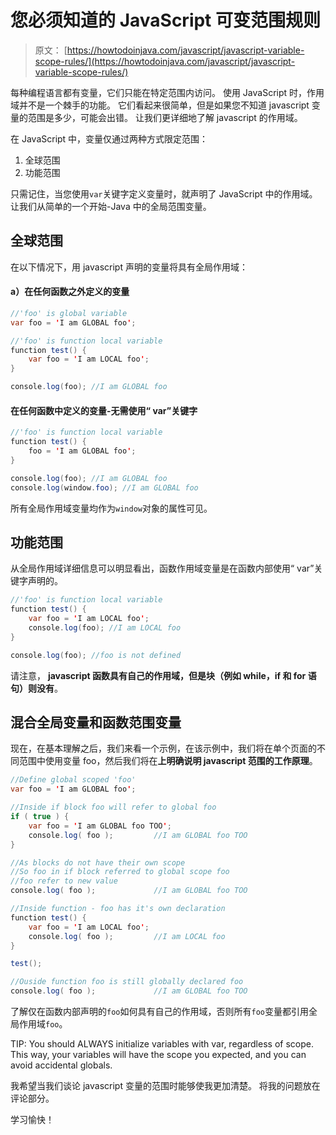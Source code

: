 # 您必须知道的 JavaScript 可变范围规则

> 原文： [https://howtodoinjava.com/javascript/javascript-variable-scope-rules/](https://howtodoinjava.com/javascript/javascript-variable-scope-rules/)

每种编程语言都有变量，它们只能在特定范围内访问。 使用 JavaScript 时，作用域并不是一个棘手的功能。 它们看起来很简单，但是如果您不知道 javascript 变量的范围是多少，可能会出错。 让我们更详细地了解 javascript 的作用域。

在 JavaScript 中，变量仅通过两种方式限定范围：

1.  全球范围
2.  功能范围

只需记住，当您使用`var`关键字定义变量时，就声明了 JavaScript 中的作用域。 让我们从简单的一个开始-Java 中的全局范围变量。

## 全球范围

在以下情况下，用 javascript 声明的变量将具有全局作用域：

#### a）在任何函数之外定义的变量

```java
//'foo' is global variable
var foo = 'I am GLOBAL foo';

//'foo' is function local variable
function test() {
    var foo = 'I am LOCAL foo';
}

console.log(foo); //I am GLOBAL foo

```

#### 在任何函数中定义的变量-无需使用“ var”关键字

```java
//'foo' is function local variable
function test() {
    foo = 'I am GLOBAL foo';
}

console.log(foo); //I am GLOBAL foo
console.log(window.foo); //I am GLOBAL foo

```

所有全局作用域变量均作为`window`对象的属性可见。

## 功能范围

从全局作用域详细信息可以明显看出，函数作用域变量是在函数内部使用“ var”关键字声明的。

```java
//'foo' is function local variable
function test() {
    var foo = 'I am LOCAL foo';
    console.log(foo); //I am LOCAL foo
}

console.log(foo); //foo is not defined

```

请注意， **javascript 函数具有自己的作用域，但是块（例如 while，if 和 for 语句）则没有**。

## 混合全局变量和函数范围变量

现在，在基本理解之后，我们来看一个示例，在该示例中，我们将在单个页面的不同范围中使用变量 foo，然后我们将在**上明确说明 javascript 范围的工作原理**。

```java
//Define global scoped 'foo'
var foo = 'I am GLOBAL foo';

//Inside if block foo will refer to global foo
if ( true ) {
    var foo = 'I am GLOBAL foo TOO';
    console.log( foo ); 		//I am GLOBAL foo TOO
}

//As blocks do not have their own scope
//So foo in if block referred to global scope foo
//foo refer to new value
console.log( foo );  			//I am GLOBAL foo TOO

//Inside function - foo has it's own declaration
function test() {
    var foo = 'I am LOCAL foo';
    console.log( foo );  		//I am LOCAL foo
}

test();

//Ouside function foo is still globally declared foo
console.log( foo );				//I am GLOBAL foo TOO

```

了解仅在函数内部声明的`foo`如何具有自己的作用域，否则所有`foo`变量都引用全局作用域`foo`。

TIP: You should ALWAYS initialize variables with var, regardless of scope. This way, your variables will have the scope you expected, and you can avoid accidental globals.

我希望当我们谈论 javascript 变量的范围时能够使我更加清楚。 将我的问题放在评论部分。

学习愉快！